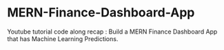 # MERN-Finance-Dashboard-App
Youtube tutorial code along recap :  Build a MERN Finance Dashboard App that has Machine Learning Predictions.

